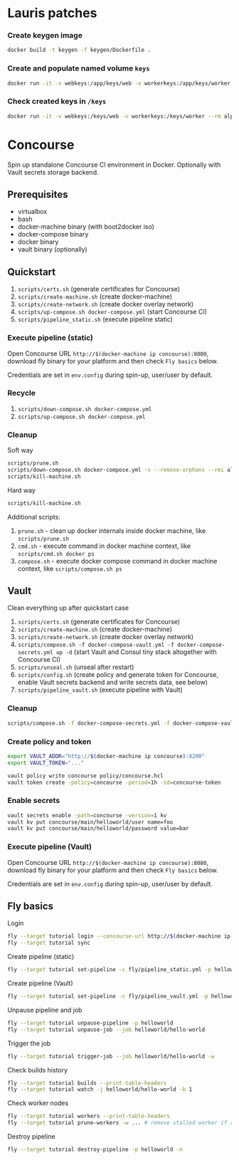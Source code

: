# Lauris patches

### Create keygen image

```bash
docker build -t keygen -f keygen/Dockerfile .
```

### Create and populate named volume `keys`

```bash
docker run -it -v webkeys:/app/keys/web -v workerkeys:/app/keys/worker --rm keygen
```

### Check created keys in `/keys`

```bash
docker run -it -v webkeys:/keys/web -v workerkeys:/keys/worker --rm alpine
```

# Concourse

Spin up standalone Concourse CI environment in Docker. Optionally with Vault secrets storage backend.

## Prerequisites

- virtualbox
- bash
- docker-machine binary (with boot2docker iso)
- docker-compose binary
- docker binary
- vault binary (optionally)

## Quickstart

1. `scripts/certs.sh` (generate certificates for Concourse)
1. `scripts/create-machine.sh` (create docker-machine)
1. `scripts/create-network.sh` (create docker overlay network)
1. `scripts/up-compose.sh docker-compose.yml` (start Concourse CI)
1. `scripts/pipeline_static.sh` (execute pipeline static)

### Execute pipeline (static)

Open Concourse URL `http://$(docker-machine ip concourse):8080`, download fly binary for your platform and then check `Fly basics` below.

Credentials are set in `env.config` during spin-up, user/user by default.

### Recycle

1. `scripts/down-compose.sh docker-compose.yml`
1. `scripts/up-compose.sh docker-compose.yml`

### Cleanup

Soft way

```bash
scripts/prune.sh
scripts/down-compose.sh docker-compose.yml -v --remove-orphans --rmi all
scripts/kill-machine.sh
```

Hard way

```bash
scripts/kill-machine.sh
```

Additional scripts:

1. `prune.sh` - clean up docker internals inside docker machine, like `scripts/prune.sh`
1. `cmd.sh` - execute command in docker machine context, like `scripts/cmd.sh docker ps`
1. `compose.sh` - execute docker compose command in docker machine context, like `scripts/compose.sh ps`

## Vault

Clean everything up after quickstart case

1. `scripts/certs.sh` (generate certificates for Concourse)
1. `scripts/create-machine.sh` (create docker-machine)
1. `scripts/create-network.sh` (create docker overlay network)
1. `scripts/compose.sh -f docker-compose-vault.yml -f docker-compose-secrets.yml up -d` (start Vault and Consul tiny stack altogether with Concourse CI)
1. `scripts/unseal.sh` (unseal after restart)
1. `scripts/config.sh` (create policy and generate token for Concourse, enable Vault secrets backend and write secrets data, see below)
1. `scripts/pipeline_vault.sh` (execute pipeline with Vault)

### Cleanup

```bash
scripts/compose.sh -f docker-compose-secrets.yml -f docker-compose-vault.yml down -v --remove-orphans
```

### Create policy and token

```bash
export VAULT_ADDR="http://$(docker-machine ip concourse):8200"
export VAULT_TOKEN="..."

vault policy write concourse policy/concourse.hcl
vault token create -policy=concourse -period=1h -id=concourse-token
```

### Enable secrets

```bash
vault secrets enable -path=concourse -version=1 kv
vault kv put concourse/main/helloworld/user name=foo
vault kv put concourse/main/helloworld/password value=bar
```

### Execute pipeline (Vault)

Open Concourse URL `http://$(docker-machine ip concourse):8080`, download fly binary for your platform and then check `Fly basics` below.

Credentials are set in `env.config` during spin-up, user/user by default.

## Fly basics

Login

```bash
fly --target tutorial login --concourse-url http://$(docker-machine ip concourse):8080 -b
fly --target tutorial sync
```

Create pipeline (static)

```bash
fly --target tutorial set-pipeline -c fly/pipeline_static.yml -p helloworld -n
```

Create pipeline (Vault)

```bash
fly --target tutorial set-pipeline -c fly/pipeline_vault.yml -p helloworld -n
```

Unpause pipeline and job

```bash
fly --target tutorial unpause-pipeline -p helloworld
fly --target tutorial unpause-job --job helloworld/hello-world
```

Trigger the job

```bash
fly --target tutorial trigger-job --job helloworld/hello-world -w
```

Check builds history

```bash
fly --target tutorial builds --print-table-headers
fly --target tutorial watch -j helloworld/hello-world -b 1
```

Check worker nodes

```bash
fly --target tutorial workers --print-table-headers
fly --target tutorial prune-workers -w ... # remove stalled worker if required
```

Destroy pipeline

```bash
fly --target tutorial destroy-pipeline -p helloworld -n
```
